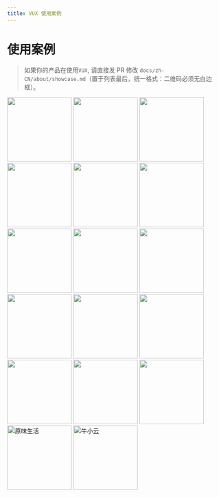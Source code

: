 ```yaml
---
title: VUX 使用案例
---
```


# 使用案例

> 如果你的产品在使用`VUX`, 请直接发 PR 修改 `docs/zh-CN/about/showcase.md`（置于列表最后，统一格式：二维码必须无白边框）。

<img src="https://ws1.sinaimg.cn/large/663d3650gy1fpwihri9hzj2066066dgb.jpg" width="150">
<img src="https://ws1.sinaimg.cn/large/663d3650gy1fpwii8udl7j2088088jrj.jpg" width="150">
<img src="https://ws1.sinaimg.cn/large/663d3650gy1fpwiiq61ihj207v07vjr8.jpg" width="150">
<img src="https://ws1.sinaimg.cn/large/663d3650gy1fpwij2qezej2066066dfy.jpg" width="150">
<img src="https://ws1.sinaimg.cn/large/663d3650gy1fpwijfw73zj20aa0aaaa9.jpg" width="150">
<img src="https://ws1.sinaimg.cn/large/663d3650gy1fpwijtrvp1j20do0do4gp.jpg" width="150">
<img src="https://ws1.sinaimg.cn/large/663d3650gy1fpwike27c8j207c07cdg4.jpg" width="150">
<img src="https://ws1.sinaimg.cn/large/663d3650gy1fpwikqk1xwj2088088myl.jpg" width="150">
<img src="https://ws1.sinaimg.cn/large/663d3650gy1fpwil30l2oj20b40b4wf0.jpg" width="150">
<img src="https://ws1.sinaimg.cn/large/663d3650gy1fpwilfmz9xj20aa0aaacp.jpg" width="150">
<img src="https://ws1.sinaimg.cn/large/663d3650gy1fpwilte2naj20aa0aajru.jpg" width="150">
<img src="https://ws1.sinaimg.cn/large/663d3650gy1fpwim77oc5j2064066gnh.jpg" width="150">
<img src="https://ws1.sinaimg.cn/large/663d3650gy1fpwimm8dtkj208508cqjf.jpg" width="150">
<img src="https://ws1.sinaimg.cn/large/663d3650gy1fpmuvjf5x6j208c08c74f.jpg" width="150">
<img src="https://common-1251785959.cosbj.myqcloud.com/mdachu.jpg" width="150">
<img src="https://img.yw0511.com/others/1528080310.png" width="150" alt="原味生活">
<img src="http://images.wumakeji.com/niuxiaoyun/1528080310.jpg" width="150" alt="牛小云">
